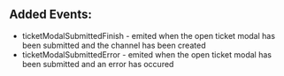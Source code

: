 ## Added Events:
* ticketModalSubmittedFinish - emited when the open ticket modal has been submitted and the channel has been created
* ticketModalSubmittedError - emited when the open ticket modal has been submitted and an error has occured